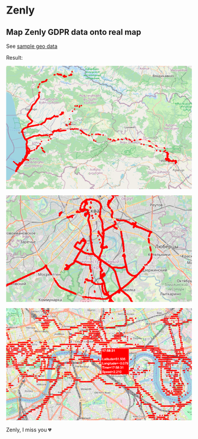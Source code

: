 # Zenly
## Map Zenly GDPR data onto real map

See [sample geo data](./geo_row_sample.html)

Result:

![o](pics/p1.png)

![o](pics/p3.png)

![o](pics/p2.png)


Zenly, I miss you :broken_heart:
